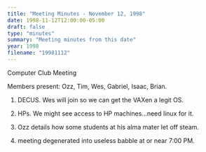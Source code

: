 ```yaml
---
title: "Meeting Minutes - November 12, 1998"
date: 1998-11-12T12:00:00-05:00
draft: false
type: "minutes"
summary: "Meeting minutes from this date"
year: 1998
filename: "19981112"
---
```


Computer Club Meeting </p><p>
Members present: Ozz, Tim, Wes, Gabriel, Isaac, Brian. </p><p>
1) DECUS.  Wes will join so we can get the VAXen a legit OS. </p><p>
2) HPs.  We might see access to HP machines...need linux for it. </p><p>
3) Ozz details how some students at his alma mater let off steam. </p><p>
4) meeting degenerated into useless babble at or near 7:00 PM. </p><p>
</p><p>
</p>
